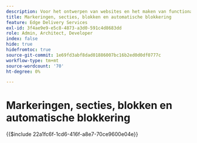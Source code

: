 ```yaml
---
description: Voor het ontwerpen van websites en het maken van functionaliteit gebruiken ontwikkelaars de opmaak en DOM die dynamisch worden gerenderd op basis van de inhoud. De opmaak en DOM zijn zodanig samengesteld dat ze flexibel kunnen worden bewerkt en opgemaakt. Tegelijkertijd biedt de toepassing functionaliteit buiten de box, zodat de ontwikkelaar zich geen zorgen hoeft te maken over een aantal aspecten van moderne websites.
title: Markeringen, secties, blokken en automatische blokkering
feature: Edge Delivery Services
exl-id: 3f4ae9e9-e5c8-4873-a3d0-591c4d8683dd
role: Admin, Architect, Developer
index: false
hide: true
hidefromtoc: true
source-git-commit: 1e69fd3abf8dad01886007bc16b2ed0d0df0777c
workflow-type: tm+mt
source-wordcount: '70'
ht-degree: 0%

---
```


# Markeringen, secties, blokken en automatische blokkering

{{$include 22a1fc6f-1cd6-416f-a8e7-70ce9600e04e}}
